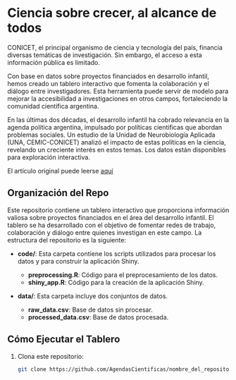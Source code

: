 # Ciencia sobre crecer, al alcance de todos

CONICET, el principal organismo de ciencia y tecnología del país, financia diversas temáticas de investigación. Sin embargo, el acceso a esta información pública es limitado.

Con base en datos sobre proyectos financiados en desarrollo infantil, hemos creado un tablero interactivo que fomenta la colaboración y el diálogo entre investigadores. Esta herramienta puede servir de modelo para mejorar la accesibilidad a investigaciones en otros campos, fortaleciendo la comunidad científica argentina.

En las últimas dos décadas, el desarrollo infantil ha cobrado relevancia en la agenda política argentina, impulsado por políticas científicas que abordan problemas sociales. Un estudio de la Unidad de Neurobiología Aplicada (UNA, CEMIC-CONICET) analizó el impacto de estas políticas en la ciencia, revelando un creciente interés en estos temas. Los datos están disponibles para exploración interactiva.

El artículo original puede leerse [aquí](https://ojs.revistacts.net/index.php/CTS/article/view/410)

## Organización del Repo
Este repositorio contiene un tablero interactivo que proporciona información valiosa sobre proyectos financiados en el área del desarrollo infantil. El tablero se ha desarrollado con el objetivo de fomentar redes de trabajo, colaboración y diálogo entre quienes investigan en este campo. La estructura del repositorio es la siguiente:

- **code/**: Esta carpeta contiene los scripts utilizados para procesar los datos y para construir la aplicación Shiny.
  - **preprocessing.R**: Código para el preprocesamiento de los datos.
  - **shiny_app.R**: Código para la creación de la aplicación Shiny.

- **data/**: Esta carpeta incluye dos conjuntos de datos.
  - **raw_data.csv**: Base de datos sin procesar.
  - **processed_data.csv**: Base de datos procesada.

## Cómo Ejecutar el Tablero
1. Clona este repositorio: 
   ```bash
   git clone https://github.com/AgendasCientificas/nombre_del_repositorio.git
